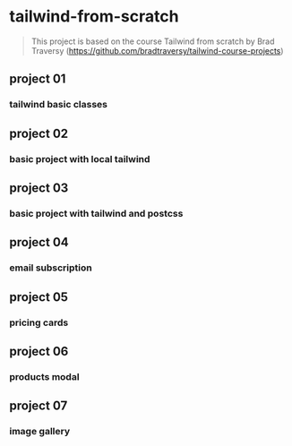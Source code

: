 # tailwind-from-scratch

> This project is based on the course Tailwind from scratch by Brad Traversy (https://github.com/bradtraversy/tailwind-course-projects)

## project 01

### tailwind basic classes

## project 02

### basic project with local tailwind

## project 03

### basic project with tailwind and postcss

## project 04

### email subscription

## project 05

### pricing cards

## project 06

### products modal

## project 07

### image gallery
